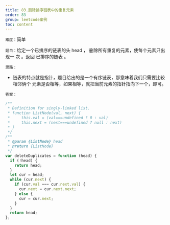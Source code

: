 ```yaml
---
title: 83.删除排序链表中的重复元素
order: 83
group: leetcode案例
toc: content
---
```


`难度：`简单

`题目：`给定一个已排序的链表的头 head ， 删除所有重复的元素，使每个元素只出现一
次 。返回 已排序的链表 。

`思路：`

- 链表的特点就是指针，题目给出的是一个有序链表，那意味着我们只需要比较相邻俩个
  元素是否相等，如果相等，就把当前元素的指针指向下一个，即可。

`答案：`

```js
/**
 * Definition for singly-linked list.
 * function ListNode(val, next) {
 *     this.val = (val===undefined ? 0 : val)
 *     this.next = (next===undefined ? null : next)
 * }
 */
/**
 * @param {ListNode} head
 * @return {ListNode}
 */
var deleteDuplicates = function (head) {
  if (!head) {
    return head;
  }
  let cur = head;
  while (cur.next) {
    if (cur.val === cur.next.val) {
      cur.next = cur.next.next;
    } else {
      cur = cur.next;
    }
  }
  return head;
};
```
